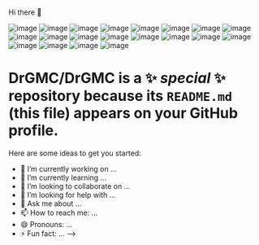 ###

Hi there 👋

![image](https://user-images.githubusercontent.com/47373280/148069945-2fdcd93f-069e-42bc-87da-2d1a2976c194.png)
![image](https://user-images.githubusercontent.com/47373280/148071422-edbf5cb8-77f4-4ec0-ae51-432dd01e36e7.png)
![image](https://user-images.githubusercontent.com/47373280/148071432-8a777075-cf33-4a41-90b3-606ca982e99d.png)
![image](https://user-images.githubusercontent.com/47373280/148071447-32e5e7b9-a864-416d-9e3f-546c24452ff5.png)
![image](https://user-images.githubusercontent.com/47373280/148071462-f22ce527-c8dd-4761-8f74-54e50b71d443.png)
![image](https://user-images.githubusercontent.com/47373280/148071518-9b89ba8a-2f42-4fd6-a03b-c010f7840cb7.png)
![image](https://user-images.githubusercontent.com/47373280/148071530-1d4117f7-7f28-4d48-b41d-b650a06283ac.png)
![image](https://user-images.githubusercontent.com/47373280/148071537-6d3f6b5f-f538-4a48-8f46-e6e9fd564f62.png)
![image](https://user-images.githubusercontent.com/47373280/148071581-75d47290-a6ca-4938-92f2-480e112e223e.png)
![image](https://user-images.githubusercontent.com/47373280/148071625-23e7fb7b-6298-48e9-8b7e-d16cb628ab99.png)
![image](https://user-images.githubusercontent.com/47373280/148071639-e9a471ca-17e8-4cff-8c40-f3c82d095673.png)
![image](https://user-images.githubusercontent.com/47373280/148071653-96a051fd-84d4-4887-ba36-0e6cbdda4dac.png)
![image](https://user-images.githubusercontent.com/47373280/148071716-f25b2ebb-007b-453b-ad68-5df6dce7a6a7.png)
![image](https://user-images.githubusercontent.com/47373280/148071734-8c79935e-e3fb-4ccb-a9ea-472accabe4f6.png)
![image](https://user-images.githubusercontent.com/47373280/148071750-be847792-e55f-4fdc-9774-37f48427c3ad.png)
![image](https://user-images.githubusercontent.com/47373280/148071759-f761201c-92d4-4634-8a2a-c5a3a1548427.png)
![image](https://user-images.githubusercontent.com/47373280/148071777-17792ace-58c5-4a16-bebb-1f669074eb88.png)
![image](https://user-images.githubusercontent.com/47373280/148071804-218fdd93-0ec4-4f95-95f1-054e54e5a97c.png)
![image](https://user-images.githubusercontent.com/47373280/148072021-fa2ace12-b279-4612-8a66-ae513fdc3275.png)
![image](https://user-images.githubusercontent.com/47373280/148072042-7878e9d6-90b2-4409-a4b7-50ce652070ba.png)


# **DrGMC/DrGMC** is a ✨ _special_ ✨ repository because its `README.md` (this file) appears on your GitHub profile.

Here are some ideas to get you started:

- 🔭 I’m currently working on ...
- 🌱 I’m currently learning ...
- 👯 I’m looking to collaborate on ...
- 🤔 I’m looking for help with ...
- 💬 Ask me about ...
- 📫 How to reach me: ...
- 😄 Pronouns: ...
- ⚡ Fun fact: ...
-->
